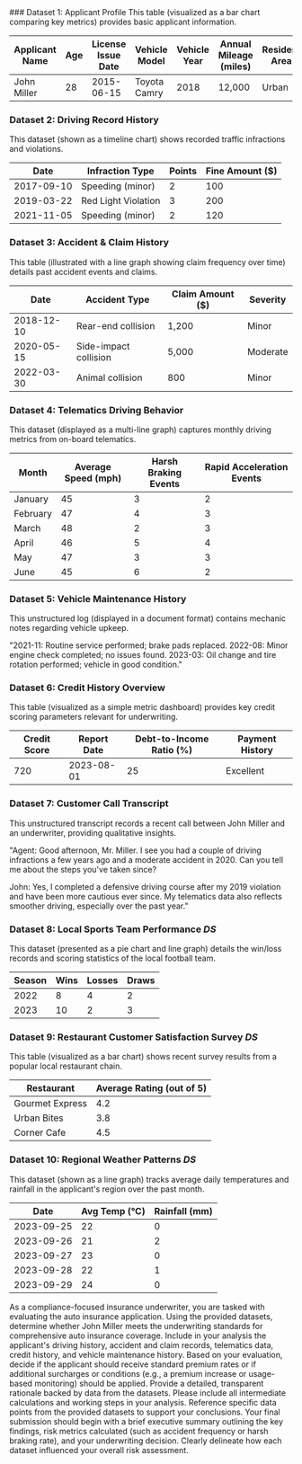 <title>
Auto Insurance Risk Evaluation: Data-Driven Underwriting for Compliance and Transparency
</title>

<datasets>
### Dataset 1: Applicant Profile
This table (visualized as a bar chart comparing key metrics) provides basic applicant information.

| Applicant Name | Age | License Issue Date | Vehicle Model     | Vehicle Year | Annual Mileage (miles) | Resident Area    |
|----------------|-----|--------------------|-------------------|--------------|------------------------|------------------|
| John Miller    | 28  | 2015-06-15         | Toyota Camry      | 2018         | 12,000                 | Urban            |

### Dataset 2: Driving Record History
This dataset (shown as a timeline chart) shows recorded traffic infractions and violations.

| Date       | Infraction Type       | Points | Fine Amount ($) |
|------------|-----------------------|--------|-----------------|
| 2017-09-10 | Speeding (minor)      | 2      | 100             |
| 2019-03-22 | Red Light Violation   | 3      | 200             |
| 2021-11-05 | Speeding (minor)      | 2      | 120             |

### Dataset 3: Accident & Claim History
This table (illustrated with a line graph showing claim frequency over time) details past accident events and claims.

| Date       | Accident Type         | Claim Amount ($) | Severity   |
|------------|-----------------------|------------------|------------|
| 2018-12-10 | Rear-end collision    | 1,200            | Minor      |
| 2020-05-15 | Side-impact collision | 5,000            | Moderate   |
| 2022-03-30 | Animal collision      | 800              | Minor      |

### Dataset 4: Telematics Driving Behavior
This dataset (displayed as a multi-line graph) captures monthly driving metrics from on-board telematics.

| Month    | Average Speed (mph) | Harsh Braking Events | Rapid Acceleration Events |
|----------|---------------------|----------------------|---------------------------|
| January  | 45                  | 3                    | 2                         |
| February | 47                  | 4                    | 3                         |
| March    | 48                  | 2                    | 3                         |
| April    | 46                  | 5                    | 4                         |
| May      | 47                  | 3                    | 3                         |
| June     | 45                  | 6                    | 2                         |

### Dataset 5: Vehicle Maintenance History
This unstructured log (displayed in a document format) contains mechanic notes regarding vehicle upkeep.

"2021-11: Routine service performed; brake pads replaced.
2022-08: Minor engine check completed; no issues found.
2023-03: Oil change and tire rotation performed; vehicle in good condition."

### Dataset 6: Credit History Overview
This table (visualized as a simple metric dashboard) provides key credit scoring parameters relevant for underwriting.

| Credit Score | Report Date | Debt-to-Income Ratio (%) | Payment History     |
|--------------|-------------|--------------------------|---------------------|
| 720          | 2023-08-01  | 25                       | Excellent           |

### Dataset 7: Customer Call Transcript
This unstructured transcript records a recent call between John Miller and an underwriter, providing qualitative insights.

"Agent: Good afternoon, Mr. Miller. I see you had a couple of driving infractions a few years ago and a moderate accident in 2020. Can you tell me about the steps you've taken since?

John: Yes, I completed a defensive driving course after my 2019 violation and have been more cautious ever since. My telematics data also reflects smoother driving, especially over the past year."

### Dataset 8: Local Sports Team Performance *DS*
This dataset (presented as a pie chart and line graph) details the win/loss records and scoring statistics of the local football team.

| Season | Wins | Losses | Draws |
|--------|------|--------|-------|
| 2022   | 8    | 4      | 2     |
| 2023   | 10   | 2      | 3     |

### Dataset 9: Restaurant Customer Satisfaction Survey *DS*
This table (visualized as a bar chart) shows recent survey results from a popular local restaurant chain.

| Restaurant      | Average Rating (out of 5) |
|-----------------|---------------------------|
| Gourmet Express | 4.2                       |
| Urban Bites     | 3.8                       |
| Corner Cafe     | 4.5                       |

### Dataset 10: Regional Weather Patterns *DS*
This dataset (shown as a line graph) tracks average daily temperatures and rainfall in the applicant's region over the past month.

| Date       | Avg Temp (°C) | Rainfall (mm) |
|------------|---------------|---------------|
| 2023-09-25 | 22            | 0             |
| 2023-09-26 | 21            | 2             |
| 2023-09-27 | 23            | 0             |
| 2023-09-28 | 22            | 1             |
| 2023-09-29 | 24            | 0             |

</datasets>

<question>
As a compliance-focused insurance underwriter, you are tasked with evaluating the auto insurance application. Using the provided datasets, determine whether John Miller meets the underwriting standards for comprehensive auto insurance coverage. Include in your analysis the applicant's driving history, accident and claim records, telematics data, credit history, and vehicle maintenance history. Based on your evaluation, decide if the applicant should receive standard premium rates or if additional surcharges or conditions (e.g., a premium increase or usage-based monitoring) should be applied. Provide a detailed, transparent rationale backed by data from the datasets.
</question>

<instruction>
Please include all intermediate calculations and working steps in your analysis. Reference specific data points from the provided datasets to support your conclusions. Your final submission should begin with a brief executive summary outlining the key findings, risk metrics calculated (such as accident frequency or harsh braking rate), and your underwriting decision. Clearly delineate how each dataset influenced your overall risk assessment.
</instruction>